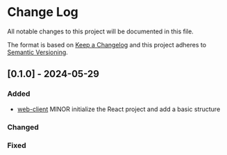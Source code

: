# Change Log

All notable changes to this project will be documented in this file.

The format is based on [Keep a Changelog](http://keepachangelog.com/)
and this project adheres to [Semantic Versioning](http://semver.org/).

## [0.1.0] - 2024-05-29

### Added

- [web-client](./web-client) MINOR initialize the React project and add a basic structure

### Changed

### Fixed